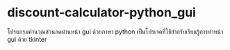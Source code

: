 # discount-calculator-python_gui
โปรแกรมคำนวณส่วนลดผ่านหน้า gui ด้วยภาษา python เป็นโปรเจคที่ใช้้สำกรับเรียนรู้การทำหน้า gui ด้วย tkinter
